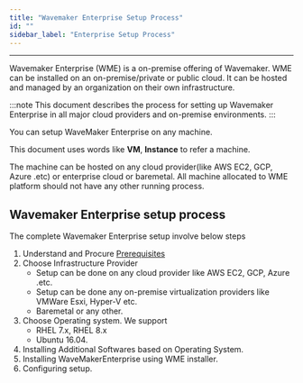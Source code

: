 ```yaml
---
title: "Wavemaker Enterprise Setup Process"
id: ""
sidebar_label: "Enterprise Setup Process"
---
```

---

Wavemaker Enterprise (WME) is a on-premise offering of Wavemaker. WME can be installed on an on-premise/private or public cloud. It can be hosted and managed by an organization on their own infrastructure.

:::note
This document describes the process for setting up Wavemaker Enterprise in all major cloud providers and on-premise environments.
:::

You can setup WaveMaker Enterprise on any machine.

This document uses words like **VM**, **Instance** to refer a machine.

The machine can be hosted on any cloud provider(like AWS EC2, GCP, Azure .etc) or enterprise cloud or baremetal. All machine allocated to WME  platform should not have any other running process.

## Wavemaker Enterprise setup process

The complete Wavemaker Enterprise setup involve below steps

1. Understand and Procure [Prerequisites](/learn/on-premise/prerequisites)  
2. Choose Infrastructure Provider
   - Setup can be done on any cloud provider like AWS EC2, GCP, Azure .etc.
   - Setup can be done any on-premise virtualization providers like VMWare Esxi, Hyper-V etc.
   - Baremetal or any other.
3. Choose Operating system. We support
   - RHEL 7.x, RHEL 8.x
   - Ubuntu 16.04.
4. Installing Additional Softwares based on Operating System.
5. Installing WaveMakerEnterprise using WME installer.
6. Configuring setup.
